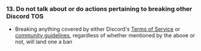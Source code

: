 ### 13. Do not talk about or do actions pertaining to breaking other Discord TOS

- Breaking anything covered by either Discord's [Terms of Service](https://discord.com/terms) or [community guidelines](https://discord.com/guidelines), regardless of whether mentioned by the above or not, will land one a ban
